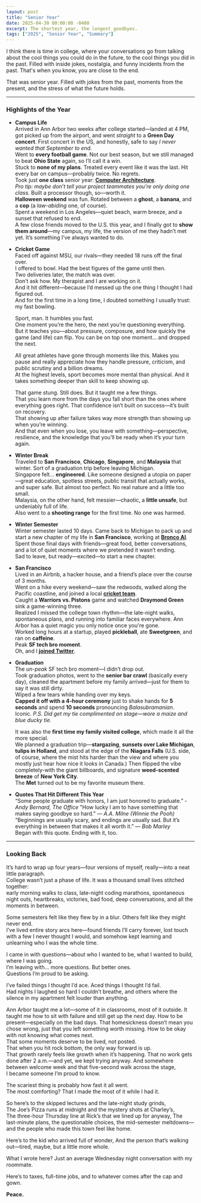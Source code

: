 ```yaml
---
layout: post
title: "Senior Year"
date: 2025-04-30 00:00:00 -0400
excerpt: The shortest year, the longest goodbyes. 
tags: ["2025", "Senior Year", "Summary"]
---
```


I think there is time in college, where your conversations go from talking about the cool things you could do in the future, to the cool things you did in the past. Filled with inside jokes, nostalgia, and funny incidents from the past. 
That's when you know, you are close to the end.

That was senior year. Filled with jokes from the past, moments from the present, and the stress of what the future holds. 

---

### Highlights of the Year

- **Campus Life**   
    Arrived in Ann Arbor two weeks after college started—landed at 4 PM, got picked up from the airport, and went *straight* to a **Green Day concert**. First concert in the US, and honestly, safe to say *I never wanted that September to end.*  
    Went to **every football game**. Not our best season, but we still managed to beat **Ohio State** again, so I’ll call it a win.  
    Stuck to **none of my plans**. Treated every event like it was the last. Hit every bar on campus—probably twice. No regrets.  
    Took just **one class** senior year: [**Computer Architecture**](https://porvesh.github.io/projects/2024-12-12-architecture/).  
    *Pro tip: maybe don’t tell your project teammates you're only doing one class.*
    Built a processor though, so—worth it.  
    **Halloween weekend** was fun. Rotated between a **ghost**, a **banana**, and a **cop** (a *law-abiding* one, of course).  
    Spent a weekend in Los Angeles—quiet beach, warm breeze, and a sunset that refused to end.  
    A few close friends moved to the U.S. this year, and I finally got to **show them around**—my campus, my life, the version of me they hadn’t met yet. It’s something I’ve always wanted to do.  

- **Cricket Game**  
    Faced off against MSU, our rivals—they needed 18 runs off the final over.   
    I offered to bowl. Had the best figures of the game until then.   
    Two deliveries later, the match was over.   
    Don’t ask how. My therapist and I are working on it.    
    And it hit different—because I’d messed up the one thing I thought I had figured out.   
    And for the first time in a long time, I doubted something I usually trust: my fast bowling.    

    Sport, man. 
    It humbles you fast.  
    One moment you’re the hero, the next you’re questioning everything. 
    But it teaches you—about pressure, composure, and how quickly the game (and life) can flip. 
    You can be on top one moment… and dropped the next. 

    All great athletes have gone through moments like this. 
    Makes you pause and really appreciate how they handle pressure, criticism, and public scrutiny and a billion dreams.  
    At the highest levels, sport becomes more mental than physical. 
    And it takes something deeper than skill to keep showing up.  

    That game stung. Still does. But it taught me a few things.   
    That you learn more from the days you fall short than the ones where everything goes right. 
    That confidence isn’t built on success—it’s built on recovery.  
    That showing up after failure takes way more strength than showing up when you’re winning.  
    And that even when you lose, you leave with something—perspective, resilience, and the knowledge that you’ll be ready when it’s your turn again.  

- **Winter Break**  
  Traveled to **San Francisco**, **Chicago**, **Singapore**, and **Malaysia** that winter. Sort of a graduation trip before leaving Michigan.   
  Singapore felt... **engineered**. Like someone designed a utopia on paper—great education, spotless streets, public transit that actually works, and super safe. But almost too perfect. No real nature and a little too small.   
  Malaysia, on the other hand, felt messier—chaotic, a **little unsafe**, but undeniably full of life.  
  Also went to a **shooting range** for the first time. No one was harmed.  

- **Winter Semester**  
  Winter semester lasted 10 days. Came back to Michigan to pack up and start a new chapter of my life in **San Francisco**, working at [**Bronco AI**](https://www.bronco.ai/).  
  Spent those final days with friends—great food, better conversations, and a lot of quiet moments where we pretended it wasn’t ending.   
  Sad to leave, but ready—excited—to start a new chapter.   

- **San Francisco**  
  Lived in an Airbnb, a hacker house, and a friend’s place over the course of 3 months.  
  Went on a hike every weekend—saw the redwoods, walked along the Pacific coastline, and joined a local [**cricket team**](https://marincricketclub.com/).  
  Caught a **Warriors vs. Pistons** game and watched **Draymond Green** sink a game-winning three.  
  Realized I missed the college town rhythm—the late-night walks, spontaneous plans, and running into familiar faces everywhere. Ann Arbor has a quiet magic you only notice once you're gone.  
  Worked long hours at a startup, played **pickleball**, ate **Sweetgreen**, and ran on **caffeine**.  
  Peak **SF tech bro moment**.  
  Oh, and I [**joined Twitter**](https://x.com/porveshb).   

- **Graduation**  
  The *un-peak* SF tech bro moment—I didn’t drop out.  
  Took graduation photos, went to the **senior bar crawl** (basically every day), cleaned the apartment before my family arrived—just for them to say it was still dirty.  
  Wiped a few tears while handing over my keys.  
  **Capped it off with a 4-hour ceremony** just to shake hands for **5 seconds** and spend **10 seconds** pronouncing *Balasubramanian*.  
  Iconic.
  *P.S. Did get my tie complimented on stage—wore a maize and blue ducky tie.*

  It was also the **first time my family visited college**, which made it all the more special.  
  We planned a graduation trip—**stargazing**, **sunsets over Lake Michigan**, **tulips in Holland**, and stood at the edge of the **Niagara Falls** (U.S. side, of course, where the mist hits harder than the view and where you mostly just hear how nice it looks in Canada.)
  Then flipped the vibe completely-with the giant billboards, and signature **weed-scented breeze** of **New York City**.  
  The **Met** turned out to be my favorite museum there.

- **Quotes That Hit Different This Year**  
  “Some people graduate with honors, I am just honored to graduate.” - *Andy Bernard, The Office* 
  "How lucky I am to have something that makes saying goodbye so hard.” — *A.A. Milne (Winnie the Pooh)*  
  “Beginnings are usually scary, and endings are usually sad. But it’s everything in between that makes it all worth it.” — *Bob Marley*    
  Began with this quote. Ending with it, too. 
---

### Looking Back

It’s hard to wrap up four years—four versions of myself, really—into a neat little paragraph.  
College wasn’t just a phase of life. It was a thousand small lives stitched together:  
early morning walks to class, late-night coding marathons, spontaneous night outs, heartbreaks, victories, bad food, deep conversations, and all the moments in between.

Some semesters felt like they flew by in a blur. Others felt like they might never end.  
I’ve lived entire story arcs here—found friends I’ll carry forever, lost touch with a few I never thought I would, and somehow kept learning and unlearning who I was the whole time.

I came in with questions—about who I wanted to be, what I wanted to build, where I was going.  
I’m leaving with... more questions. But better ones.  
Questions I’m proud to be asking.

I’ve failed things I thought I’d ace. Aced things I thought I’d fail.  
Had nights I laughed so hard I couldn’t breathe, and others where the silence in my apartment felt louder than anything.

Ann Arbor taught me a lot—some of it in classrooms, most of it outside. 
It taught me how to sit with failure and still get up the next day. 
How to be present—especially on the bad days. 
That homesickness doesn’t mean you chose wrong, just that you left something worth missing. 
How to be okay with not knowing what comes next.  
That some moments deserve to be lived, not posted.  
That when you hit rock bottom, the only way forward is up.  
That growth rarely feels like growth when it’s happening. 
That no work gets done after 2 a.m.—and yet, we kept trying anyway. 
And somewhere between welcome week and that five-second walk across the stage,  
I became someone I’m proud to know. 

The scariest thing is probably how fast it all went.  
The most comforting? That I made the most of it while I had it. 

So here’s to the skipped lectures and the late-night study grinds,  
The Joe’s Pizza runs at midnight and the mystery shots at Charley’s,  
The three-hour Thursday line at Rick’s that we lined up for anyway, 
The last-minute plans, the questionable choices, the mid-semester meltdowns—  
and the people who made this town feel like home. 

Here’s to the kid who arrived full of wonder, 
And the person that’s walking out—tired, maybe, but a little more whole.  

What I wrote here? Just an average Wednesday night conversation with my roommate. 

Here’s to taxes, full-time jobs, and to whatever comes after the cap and gown.  

**Peace.**  
